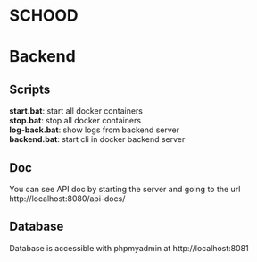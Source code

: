 ﻿# SCHOOD

# Backend

## Scripts

**start.bat**: start all docker containers\
**stop.bat**: stop all docker containers\
**log-back.bat**: show logs from backend server\
**backend.bat**: start cli in docker backend server

## Doc

You can see API doc by starting the server and going to the url http://localhost:8080/api-docs/

## Database

Database is accessible with phpmyadmin at http://localhost:8081